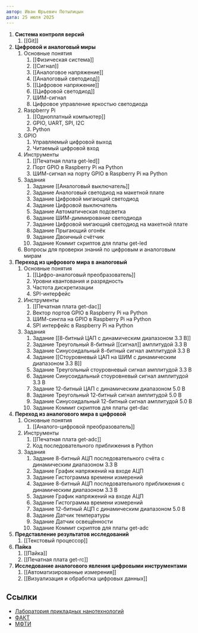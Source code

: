```yaml
---
автор: Иван Юрьевич Потылицын
дата: 25 июля 2025
---
```


1. **Система контроля версий**
	1. [[Git]]
2. **Цифровой и аналоговый миры**
	1. Основные понятия
		1. [[Физическая система]]
		2. [[Сигнал]]
		3. [[Аналоговое напряжение]]
		4. [[Аналоговый светодиод]]
		5. [[Цифровое напряжение]]
		6. [[Цифровой светодиод]]
		7. ШИМ-сигнал
		8. Цифровое управление яркостью светодиода
	2. Raspberry Pi
		1. [[Одноплатный компьютер]]
		2. GPIO, UART, SPI, I2C
		3. Python
	3. GPIO
		1. Управляемый цифровой выход
		2. Читаемый цифровой вход
	4. Инструменты
		1. [[Печатная плата get-led]]
		2. Порт GPIO в Raspberry Pi на Python
		3. ШИМ-сигнал на порту GPIO в Raspberry Pi на Python
	5. Задания
		1. Задание [[Аналоговый выключатель]]
		2. Задание Аналоговый светодиод на макетной плате
		3. Задание Цифровой мигающий светодиод
		4. Задание Цифровой выключатель
		5. Задание Автоматическая подсветка
		6. Задание ШИМ-диммирование светодиода
		7. Задание Цифровой мигающий светодиод на макетной плате
		8. Задание Прыгающий огонёк
		9. Задание Двоичный счётчик
		10. Задание Коммит скриптов для платы get-led
	6. Вопросы для проверки знаний по цифровым и аналоговым мирам
3. **Переход из цифрового мира в аналоговый**
	1. Основные понятия
		1. [[Цифро-аналоговый преобразователь]]
		2. Уровни квантования и разрядность
		3. Частота дискретизации
		4. SPI-интерфейс
	2. Инструменты
		1. [[Печатная плата get-dac]]
		2. Вектор портов GPIO в Raspberry Pi на Python
		3. ШИМ-сингла на GPIO в Raspberry Pi на Python
		4. SPI интерфейс в Raspberry Pi на Python
	3. Задания
		1. Задание [[8-битный ЦАП с динамическим диапазоном 3.3 В]]
		2. Задание Треугольный 8-битный [[сигнал]] амплитудой 3.3 В
		3. Задание Синусоидальный 8-битный сигнал амплитудой 3.3 В
		4. Задание [[Стоуровневый ЦАП на ШИМ с динамическим диапазоном 3.3 В]]
		5. Задание Треугольный стоуровневый сигнал амплитудой 3.3 В
		6. Задание Синусоидальный стоуровневый сигнал амплитудой 3.3 В
		7. Задание 12-битный ЦАП с динамическим диапазоном 5.0 В
		8. Задание Треугольный 12-битный сигнал амплитудой 5.0 В
		9. Задание Синусоидальный 12-битный сигнал амплитудой 5.0 В
		10. Задание Коммит скриптов для платы get-dac
4. **Переход из аналогового мира в цифровой**
	1. Основные понятия
		1. [[Аналого-цифровой преобразователь]]
	2. Инструменты	
		1. [[Печатная плата get-adc]]
		2. Код последовательного приближения в Python
	3. Задания
		1. Задание 8-битный АЦП последовательного счёта с динамическим диапазоном 3.3 В
		2. Задание График напряжений на входе АЦП
		3. Задание Гистограмма времени измерений
		4. Задание 8-битный АЦП последовательного приближения с динамическим диапазоном 3.3 В
		5. Задание График напряжений на входе АЦП
		6. Задание Гистограмма времени измерений
		7. Задание 12-битный АЦП с динамическим диапазоном 5.0 В
		8. Задание Датчик температуры
		9. Задание Датчик освещённости
		10. Задание Коммит скриптов для платы get-adc
5. **Представление результатов исследований**
	1. [[Текстовый процессор]]
6. **Пайка**
	1. [[Пайка]]
	2. [[Печатная плата get-rc]]
7. **Исследование аналогового явления цифровыми инструментами**
	1. [[Автоматизированные измерения]]
	2. [[Визуализация и обработка цифровых данных]]

## Ссылки

- [Лаборатория прикладных нанотехнологий](https://ant-lab.ru/)
- [ФАКТ](https://vk.com/astech_mipt)
- [МФТИ](https://mipt.ru) 
